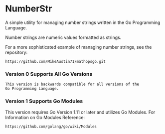 # NumberStr
A simple utility for managing number strings written in the
Go Programming Language.

Number strings are numeric values formatted as strings.

For a more sophisticated example of managing number strings, 
see the repository:

    https://github.com/MikeAustin71/mathopsgo.git
  

### Version 0 Supports All Go Versions
    This version is backwards compatible for all versions of the 
    Go Programming Language.  
    
### Version 1 Supports Go Modules
This version requires Go Version 1.11 or later and utilizes
Go Modules. For Information on Go Modules Reference:  
    
    https://github.com/golang/go/wiki/Modules


       